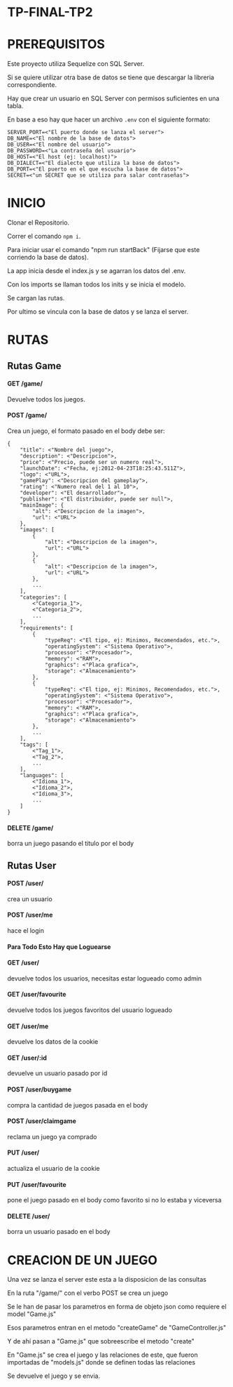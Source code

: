 # TP-FINAL-TP2

# PREREQUISITOS

Este proyecto utiliza Sequelize con SQL Server.

Si se quiere utilizar otra base de datos se tiene que descargar la libreria correspondiente.

Hay que crear un usuario en SQL Server con permisos suficientes en una tabla.

En base a eso hay que hacer un archivo `.env` con el siguiente formato:

```
SERVER_PORT=<"El puerto donde se lanza el server">
DB_NAME=<"El nombre de la base de datos">
DB_USER=<"El nombre del usuario">
DB_PASSWORD=<"La contraseña del usuario">
DB_HOST=<"El host (ej: localhost)">
DB_DIALECT=<"El dialecto que utiliza la base de datos">
DB_PORT=<"El puerto en el que escucha la base de datos">
SECRET=<"un SECRET que se utiliza para salar contraseñas">
```

# INICIO 

Clonar el Repositorio.

Correr el comando `npm i`.

Para iniciar usar el comando "npm run startBack" (Fijarse que este corriendo la base de datos).

La app inicia desde el index.js y se agarran los datos del .env.

Con los imports se llaman todos los inits y se inicia el modelo.

Se cargan las rutas.

Por ultimo se vincula con la base de datos y se lanza el server.

# RUTAS

## Rutas Game

#### GET /game/
Devuelve todos los juegos.

#### POST /game/
Crea un juego, el formato pasado en el body debe ser:
```
{
    "title": <"Nombre del juego">,
    "description": <"Descripcion">,
    "price": <"Precio, puede ser un numero real">,
    "launchDate": <"Fecha, ej:2012-04-23T18:25:43.511Z">,
    "logo": <"URL">,
    "gamePlay": <"Descripcion del gameplay">,
    "rating": <"Numero real del 1 al 10">,
    "developer": <"El desarrollador">,
    "publisher": <"El distribuidor, puede ser null">,
    "mainImage": {
        "alt": <"Descripcion de la imagen">,
        "url": <"URL">
    },
    "images": [
        {
            "alt": <"Descripcion de la imagen">,
            "url": <"URL">
        },
        {
            "alt": <"Descripcion de la imagen">,
            "url": <"URL">
        },
        ...
    ],
    "categories": [
        <"Categoria_1">,
        <"Categoria_2">,
        ...
    ],
    "requirements": [
        {
            "typeReq": <"El tipo, ej: Minimos, Recomendados, etc.">,
            "operatingSystem": <"Sistema Operativo">,
            "processor": <"Procesador">,
            "memory": <"RAM">,
            "graphics": <"Placa grafica">,
            "storage": <"Almacenamiento">
        },
        {
            "typeReq": <"El tipo, ej: Minimos, Recomendados, etc.">,
            "operatingSystem": <"Sistema Operativo">,
            "processor": <"Procesador">,
            "memory": <"RAM">,
            "graphics": <"Placa grafica">,
            "storage": <"Almacenamiento">
        },
        ...
    ],
    "tags": [
        <"Tag_1">,
        <"Tag_2">,
        ...
    ],
    "languages": [
        <"Idioma_1">,
        <"Idioma_2">,
        <"Idioma_3">,
        ...
    ]
}
```

#### DELETE /game/
borra un juego pasando el titulo por el body


## Rutas User

#### POST /user/
crea un usuario

#### POST /user/me
hace el login


#### Para Todo Esto Hay que Loguearse

#### GET /user/
devuelve todos los usuarios, necesitas estar logueado como admin

#### GET /user/favourite
devuelve todos los juegos favoritos del usuario logueado

#### GET /user/me
devuelve los datos de la cookie

#### GET /user/:id
devuelve un usuario pasado por id


#### POST /user/buygame
compra la cantidad de juegos pasada en el body

#### POST /user/claimgame
reclama un juego ya comprado


#### PUT /user/
actualiza el usuario de la cookie

#### PUT /user/favourite
pone el juego pasado en el body como favorito si no lo estaba y viceversa


#### DELETE /user/
borra un usuario pasado en el body


# CREACION DE UN JUEGO

Una vez se lanza el server este esta a la disposicion de las consultas

En la ruta "/game/" con el verbo POST se crea un juego

Se le han de pasar los parametros en forma de objeto json como requiere el model "Game.js"

Esos parametros entran en el metodo "createGame" de "GameController.js"

Y de ahí pasan a "Game.js" que sobreescribe el metodo "create"

En "Game.js" se crea el juego y las relaciones de este, que fueron importadas de "models.js" donde se definen todas las relaciones

Se devuelve el juego y se envia.